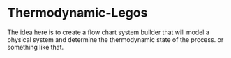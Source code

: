 # Thermodynamic-Legos
The idea here is to create a flow chart system builder that will model a physical system and determine the thermodynamic state of the process. or something like that.
